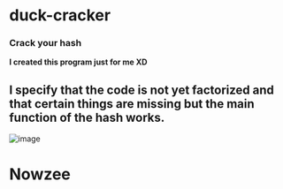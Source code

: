 # duck-cracker
### Crack your hash
**I created this program just for me XD**

## **I specify that the code is not yet factorized and that certain things are missing but the main function of the hash works.**

![image](https://github.com/nowzee/duck-cracker/assets/95884098/6e0eff29-abe6-4a34-b5bf-a501c69b8c77)


# Nowzee
